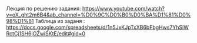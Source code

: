Лекция по решению задания: https://www.youtube.com/watch?v=oX_ght2m6B4&ab_channel=%D0%9C%D0%B0%D0%BA%D1%81%D0%98%D1%81
Таблица из заданя : https://docs.google.com/spreadsheets/d/1n5JxKJpTxXB6bFbgHws7YhSiWRctCj1SH6jOZwiSKtE/edit#gid=0
